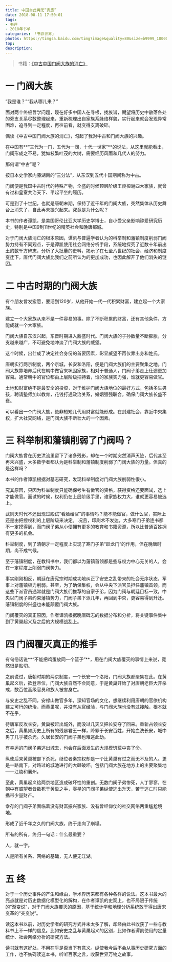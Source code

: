 ```yaml
---
title: 中国自此再无“贵族”
date: 2018-08-11 17:50:01
tags:
- 书评
- 2018年书单
categories: 「书影世界」
photos: https://timgsa.baidu.com/timg?image&quality=80&size=b9999_10000&sec=1533991243868&di=50d05ed5d42de375d82374c3b08498e4&imgtype=0&src=http%3A%2F%2Fwww.qulishi.com%2FUploadFile%2F20151026152115751.jpg
top:
description: 
---
```

>书籍：[《中古中国门阀大族的消亡》](https://book.douban.com/subject/27006609/)

# 一 门阀大族

“我是谁？”“我从哪儿来？”

面对两个终极哲学问题，现在好多中国人在寻根，找族谱，期望将历史中散落各处的旁支关系尽数整理起来，重新梳理出自家族系脉络样貌，实行起来就会发现异常困难，追寻到一定程度，再往前看，就变得支离破碎。

偶读《中古中国门阀大族的消亡》，勾起了我对中古和门阀大族的兴趣。

在中国有**“三代为一门，五代为一阀，十代一世家”**的说法，从这里就能看出，门阀形成之不易，犹如枝繁叶茂的大树，需要经历风雨和几代人的努力。

那何谓“中古”呢？

按日本史学家内藤湖南的“三分法”，从东汉到五代十国期间称为中古。

门阀便是我国中古时代的特殊产物，全盛的时候顶层阶级王庾桓谢四大家族，就曾有过和皇室共治天下、平起平坐的履历。

可是到了十世纪，也就是唐朝末期，保持了近千年的门阀大族，突然集体从历史舞台上消失了，自此再未振兴起来。究竟是为什么呢？

本书的作者谭凯，是美国哥伦比亚大学历史学博士，自小受父亲影响钟爱研究历史，特别是中国9到11世纪的精英社会和晚唐都城。

对于门阀大族消亡的根本原因，谭凯与普遍学者认为的科举制和藩镇制度削弱门阀势力持有不同观点，于是谭凯使用社会网络分析手段，系统地探究了近数十年前出土的数千方碑志，分析了大批量的史料，揭示了在七至八世纪的社会、经济和制度变迁下，唐代门阀大族比我们之前所认为的更加成功，也因此解开了他们消失的谜团。

# 二 中古时期的门阀大族
有个朋友曾发宏愿，要活到120岁，从他开始一代一代积累财富，建立起一个大家族。

建立一个大家族从来不是一件容易的事。除了不断积累的财富，还有其他条件，方能成就一个大家族。

门阀大族自东汉兴起，东晋时期进入鼎盛时代。门阀大族的子孙数量不断膨胀，分支越来越广，不可避免地冲淡了门阀大族的威望。

这个时候，出仕成了决定社会身份的首要因素，彰显威望不再仅靠出身和姓氏。

唐朝实行两京制度，两个京城，长安和洛阳，便是门阀大族们的主要聚集之地。门阀大族靠培养后代在朝中做官来巩固家族，相对于普通人，门阀子弟走上仕途更加容易。通常朝中的官位都由上层阶级把持着，谁的家族实力强，谁就更容易做官。

土地和财富绝不是最安全的投资，对于维护门阀大族地位的最好方式，包括多生男孩，聘请塾师加以教育，花钱打通政治关系，婚姻强强联合，确保门阀大族长盛不衰。

可以看出一个门阀大族，绝非短短几代用财富就能形成。在封建社会，靠近中央集权，扩大社交网络，是门阀大族不断壮大的一个因素。

# 三 科举制和藩镇削弱了门阀吗？
门阀大族曾在历史洪流里留下了诸多残影，却在一个时期突然消声灭迹，后代甚至再未兴盛，大多数学者都认为是科举制和藩镇制度削弱了门阀大族的力量。但真的是这样吗？

本书的作者谭凯根据对墓志研究，发现科举制度对门阀大族削弱性很小。

究其原因，只因为科举制度只能确保考生有做官的资格，获得资格还要面试，选上才能做官。面试的时候，权利仍在上层阶级手里，谁家族权力大，谁就更容易被选上。

武则天时代不还出现过殿试“看脸给官”的事情吗？能不能做官，做什么官，实际上还是由把控权利的上层阶级来决定。
况且，印刷术不发达，大多寒门子弟连书都不一定摸得到，而门阀子弟从小便拥有更多的教育和书籍资源，所以比普通百姓拥有更多的机会。

科举制度，到了清朝才一定程度上实现了寒门子弟“跃龙门”的作用，但在晚唐时期，尚不成气候。

至于藩镇制度，在教科书中，我们都以为藩镇首领都是些与权力中心无关的人，会在一定程度上削弱门阀势力。

事实刚刚相反，朝廷在唐宪宗时期成功地纠正了安史之乱带来的社会无序状态，军事上对藩镇极力削弱。甚至，为了确保集权，会从中央下派官员担任藩镇首领。而这些下派官员通常就是门阀大族们推荐的自家子弟，因为门阀与朝廷目标一致，中央以门阀子弟约束藩镇势力，门阀子弟下派几年，再回到中央，更容易得到升迁。藩镇制度的兴盛也未能颠覆门阀大族。

门阀覆灭的真正原因，作者谭凯根据晚唐碑志的数据分布和分析，将关键事件集中到了黄巢起义及之后的大规模战乱上。

# 四 门阀覆灭真正的推手

有句俗话说**“不能把鸡蛋放同一个篮子”**，用在门阀大族覆灭的事情上来说，竟然很是贴切。

之前说过，唐朝时期的两京制度，一个长安一个洛阳，门阀大族都聚集在此。在黄巢起义后，欲登帝位，门阀大族自然不会同意，于是黄巢开始了对唐朝老臣大开杀戒，数百位高级官员和族人被害身亡。

与安史之乱不同，安禄山做官多年，深知官场的文化，想继续利用唐朝的官僚机构建立可行的统治，而黄巢呢，并没有从官经验，与门阀大族也没有过接触，根本就不在乎。

待唐军反攻长安，黄巢被赶出城外，而没过几天又把长安夺了回来。重新占领长安之后，黄巢如历史上所有的残暴君王一样，降罪于长安百姓，开始血洗长安，城中男丁几乎被杀光。久居长安的门阀子弟也难逃此劫。

有幸运的门阀子弟逃出城去，也会在后面发生的大规模饥荒中丧了命。

纵使后来黄巢被部下杀死，继位者秦宗权却是一个比黄巢有过之而无不及的人。更是一路南下，对路过的城池进行的大肆破坏。包括门阀大族在地方上的主要聚集地——江陵和襄州。

至此，黄巢起义给两京地区造成破坏性的重创。无数门阀子弟惨死，人丁寥寥，在朝中有威望者皆数死于黄巢之手，零星的门阀子弟纵使逃出升天，苦于逃亡时只能携带少量财产。

幸存的门阀子弟面临着没有财富振兴家族、没有曾经仰仗的社交网络两重尴尬境地。

形成了近千年之久的门阀大族，终于走向了崩塌。

所有的所有，终归一句话：什么最重要？

人，就一字。

人是所有关系、网络的基础，无人便无江湖。

# 五 终
对于一个历史事件的产生和缘由，学术界历来都有各种各样的说法。这本书最大的亮点就是对历史数据化模型化的解构，在作者谭凯的史观上，也不局限于传统的“渐变说”，对于门阀大族覆灭的原因，基于统计学和地理分析系统敢于得出唐宋变革的“突变说”。

读这本书以前，对历史学者的研究方式并未太多了解，却经由此书收获了一些与教科书上不一样的信息。比如安史之乱与黄巢起义的区别，比如作者谭凯使用的定量统计、社会网络分析的研究方法。

读书就有这好处，不用在乎是否当下有意义。纵使我今后不会从事历史研究方面的工作，也不妨碍读这本书，听听百家之言，收获世界万物之故事。